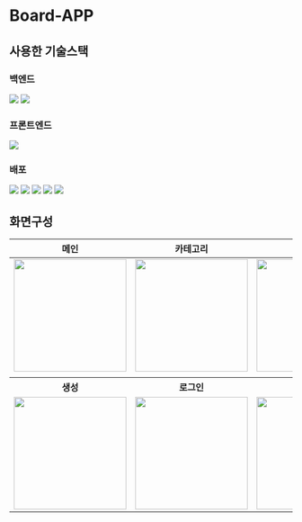 # Board-APP

## 사용한 기술스택

### 백엔드

<img src="https://img.shields.io/badge/express-000000?style=for-the-badge&logo=express&logoColor=white">
<img src="https://img.shields.io/badge/node.js-339933?style=for-the-badge&logo=node.js&logoColor=white">

### 프론트엔드

<img src="https://img.shields.io/badge/sveltekit-FF3E00?style=for-the-badge&logo=svelte&logoColor=white">

### 배포

<img src="https://img.shields.io/badge/docker-2496ED?style=for-the-badge&logo=docker&logoColor=white">
<img src="https://img.shields.io/badge/nginx-009639?style=for-the-badge&logo=nginx&logoColor=white">
<img src="https://img.shields.io/badge/AWS Beanstalk-232F3E?style=for-the-badge&logo=amazonaws&logoColor=white">
<img src="https://img.shields.io/badge/travis ci-3EAAAF?style=for-the-badge&logo=travisci&logoColor=white">
<img src="https://img.shields.io/badge/vercel-000000?style=for-the-badge&logo=vercel&logoColor=white">

## 화면구성

<table>
  <tr>
  <th>메인</th>
  <th>카테고리</th>
  <th>상세</th>
  </tr>
  <tbody>
  <tr>
    <td>
    <image width=200 src="images/main2.png">
    </td>
    <td>
    <image width=200 src="images/main_category2.png">
    </td>
    <td>
    <image width=200 src="images/detail2.png">
    </td>
  </tr>
  <td id="br" colspan=3 border-left=0>
    
  </tr>
  <th>생성</th>
  <th>로그인</th>
  <th>회원가입</th>
  </tr>
  <tr>
    <td>
    <image width=200 src="images/create2.png">
    </td>
    <td>
    <image width=200 src="images/login2.png">
    </td>
    <td>
    <image width=200 src="images/join2.png">
    </td>
  </tr>
  </tbody>
</table>

<style>
    #br {
        border: none
    }
</style>
